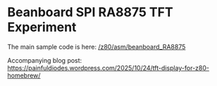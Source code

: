 # Beanboard SPI RA8875 TFT Experiment

The main sample code is here: [/z80/asm/beanboard_RA8875](/beanboard-spi-ra8875-tft/z80/asm/beanboard_RA8875)

Accompanying blog post: <https://painfuldiodes.wordpress.com/2025/10/24/tft-display-for-z80-homebrew/>
